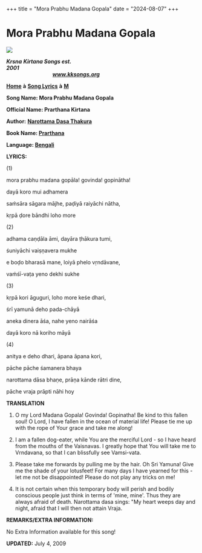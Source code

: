 +++
title = "Mora Prabhu Madana Gopala"
date = "2024-08-07"
+++

# Mora Prabhu Madana Gopala
**[![](http://kksongs.org/image_files/image002.jpg)](http://kksongs.org/)**

**_Krsna_** **_Kirtana Songs est. 2001_**                                                                                                                                                      **_www.kksongs.org_**

**[Home](http://kksongs.org/)** **à** **[Song Lyrics](http://kksongs.org/lyrics.html)** **à** **[M](http://kksongs.org/songs/song_m.html)**

**Song Name: Mora Prabhu Madana Gopala**

**Official Name: Prarthana Kirtana**

**Author:** [**Narottama** **Dasa Thakura**](http://kksongs.org/authors/list/narottama.html)

**Book Name: [Prarthana](http://kksongs.org/authors/prarthana.html)**

**Language: [Bengali](http://kksongs.org/language/list/bengali.html)**

**LYRICS:**

(1)

mora prabhu madana gopāla! govinda! gopinātha!

dayā koro mui adhamera

saḿsāra sāgara mājhe, paḍiyā raiyāchi nātha,

kṛpā ḍore bāndhi loho more

(2)

adhama caṇḍāla āmi, dayāra ṭhākura tumi,

śuniyāchi vaiṣṇavera mukhe

e boḍo bharasā mane, loiyā phelo vṛndāvane,

vaḿśī-vaṭa yeno dekhi sukhe

(3)

kṛpā kori āguguri, loho more keśe dhari,

śrī yamunā deho pada-chāyā

aneka dinera āśa, nahe yeno nairāśa

dayā koro nā koriho māyā

(4)

anitya e deho dhari, āpana āpana kori,

pāche pāche śamanera bhaya

narottama dāsa bhaṇe, prāṇa kānde rātri dine,

pāche vraja prāpti nāhi hoy

**TRANSLATION**

1) O my Lord Madana Gopala! Govinda! Gopinatha! Be kind to this fallen soul! O Lord, I have fallen in the ocean of material life! Please tie me up with the rope of Your grace and take me along!

2) I am a fallen dog-eater, while You are the merciful Lord - so I have heard from the mouths of the Vaisnavas. I greatly hope that You will take me to Vrndavana, so that I can blissfully see Vamsi-vata.

3) Please take me forwards by pulling me by the hair. Oh Sri Yamuna! Give me the shade of your lotusfeet! For many days I have yearned for this - let me not be disappointed! Please do not play any tricks on me!

4) It is not certain when this temporary body will perish and bodily conscious people just think in terms of 'mine, mine'. Thus they are always afraid of death. Narottama dasa sings: "My heart weeps day and night, afraid that I will then not attain Vraja.

**REMARKS/EXTRA INFORMATION:**

No Extra Information available for this song!

**UPDATED:** July 4, 2009